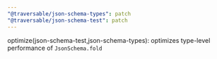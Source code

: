 ```yaml
---
"@traversable/json-schema-types": patch
"@traversable/json-schema-test": patch
---
```


optimize(json-schema-test,json-schema-types): optimizes type-level performance of `JsonSchema.fold`
